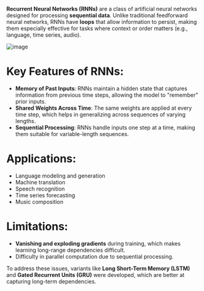 **Recurrent Neural Networks (RNNs)** are a class of artificial neural networks designed for processing **sequential data**. Unlike traditional feedforward neural networks, RNNs have **loops** that allow information to persist, making them especially effective for tasks where context or order matters (e.g., language, time series, audio).

![image](https://github.com/user-attachments/assets/241ca432-8f2f-4682-a9e9-e6b2904bffdc)

# Key Features of RNNs:

* **Memory of Past Inputs**: RNNs maintain a hidden state that captures information from previous time steps, allowing the model to "remember" prior inputs.
* **Shared Weights Across Time**: The same weights are applied at every time step, which helps in generalizing across sequences of varying lengths.
* **Sequential Processing**: RNNs handle inputs one step at a time, making them suitable for variable-length sequences.

# Applications:

* Language modeling and generation
* Machine translation
* Speech recognition
* Time series forecasting
* Music composition

# Limitations:

* **Vanishing and exploding gradients** during training, which makes learning long-range dependencies difficult.
* Difficulty in parallel computation due to sequential processing.

To address these issues, variants like **Long Short-Term Memory (LSTM)** and **Gated Recurrent Units (GRU)** were developed, which are better at capturing long-term dependencies.
